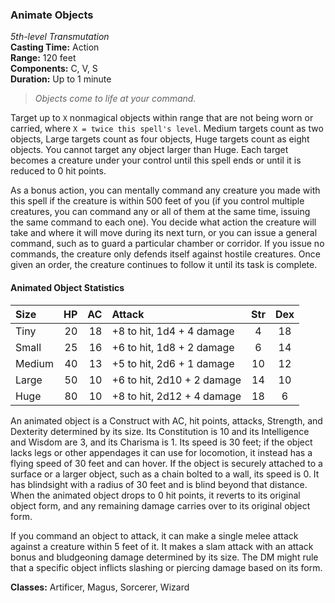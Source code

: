 ### Animate Objects
*5th-level Transmutation*  
**Casting Time:** Action  
**Range:** 120 feet  
**Components:** C, V, S  
**Duration:** Up to 1 minute  

> *Objects come to life at your command.*


<!-- TODO: re-word and re-balance -->

<!--
I wish the poor sod who has to fix this later best of luck. It will probably be me. - @plurb
-->

Target up to `X` nonmagical objects within range that are not being worn or carried, where `X = twice this spell's level`. Medium targets count as two objects, Large targets count as four objects, Huge targets count as eight objects. You cannot target any object larger than Huge. Each target becomes a creature under your control until this spell ends or until it is reduced to 0 hit points.

As a bonus action, you can mentally command any creature you made with this spell if the creature is within 500 feet of you (if you control multiple creatures, you can command any or all of them at the same time, issuing the same command to each one). You decide what action the creature will take and where it will move during its next turn, or you can issue a general command, such as to guard a particular chamber or corridor. If you issue no commands, the creature only defends itself against hostile creatures. Once given an order, the creature continues to follow it until its task is complete.

#### Animated Object Statistics
| Size   |   HP |   AC | Attack                     |  Str  |  Dex  |
| :----- | ---: | ---: | :------------------------- | :---: | :---: |
| Tiny   |   20 |   18 | +8 to hit, 1d4 + 4 damage  |   4   |  18   |
| Small  |   25 |   16 | +6 to hit, 1d8 + 2 damage  |   6   |  14   |
| Medium |   40 |   13 | +5 to hit, 2d6 + 1 damage  |  10   |  12   |
| Large  |   50 |   10 | +6 to hit, 2d10 + 2 damage |  14   |  10   |
| Huge   |   80 |   10 | +8 to hit, 2d12 + 4 damage |  18   |   6   |

An animated object is a Construct with AC, hit points, attacks, Strength, and Dexterity determined by its size. Its Constitution is 10 and its Intelligence and Wisdom are 3, and its Charisma is 1. Its speed is 30 feet; if the object lacks legs or other appendages it can use for locomotion, it instead has a flying speed of 30 feet and can hover. If the object is securely attached to a surface or a larger object, such as a chain bolted to a wall, its speed is 0. It has blindsight with a radius of 30 feet and is blind beyond that distance. When the animated object drops to 0 hit points, it reverts to its original object form, and any remaining damage carries over to its original object form.

If you command an object to attack, it can make a single melee attack against a creature within 5 feet of it. It makes a slam attack with an attack bonus and bludgeoning damage determined by its size. The DM might rule that a specific object inflicts slashing or piercing damage based on its form.

**Classes:** Artificer, Magus, Sorcerer, Wizard